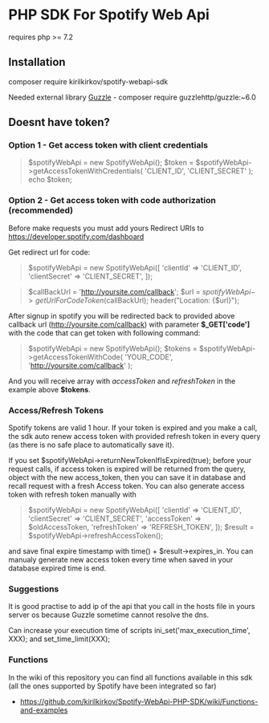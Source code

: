 # PHP SDK For Spotify Web Api

<p>requires php >= 7.2</p>

## Installation
composer require kirilkirkov/spotify-webapi-sdk

Needed external library [Guzzle](https://github.com/guzzle/guzzle) - composer require guzzlehttp/guzzle:~6.0

## Doesnt have token?

### Option 1 - Get access token with client credentials
> $spotifyWebApi = new SpotifyWebApi();
$token = $spotifyWebApi->getAccessTokenWithCredentials(
    'CLIENT_ID',
    'CLIENT_SECRET'
);
echo $token;

### Option 2 - Get access token with code authorization (recommended)
Before make requests you must add yours Redirect URIs to https://developer.spotify.com/dashboard

Get redirect url for code:
> $spotifyWebApi = new SpotifyWebApi([
    'clientId' => 'CLIENT_ID',
    'clientSecret' => 'CLIENT_SECRET',
]);

> $callBackUrl = 'http://yoursite.com/callback';
$url = $spotifyWebApi->getUrlForCodeToken($callBackUrl);
header("Location: {$url}");

After signup in spotify you will be redirected back to provided above callback url (http://yoursite.com/callback) with parameter **$_GET['code']** with the code that can get token with following command:
> $spotifyWebApi = new SpotifyWebApi();
$tokens = $spotifyWebApi->getAccessTokenWithCode(
    'YOUR_CODE',
    'http://yoursite.com/callback'
);

And you will receive array with *accessToken* and *refreshToken* in the example above **$tokens**.

### Access/Refresh Tokens
Spotify tokens are valid 1 hour. If your token is expired and you make a call, the sdk auto renew access token with provided refresh token in every query (as there is no safe place to automatically save it).

If you set $spotifyWebApi->returnNewTokenIfIsExpired(true); before your request calls, if access token is expired will be returned from the query, object with the new access_token, then you can save it in database and recall request with a fresh Access token. 
You can also generate access token with refresh token manually with
> $spotifyWebApi = new SpotifyWebApi([
            'clientId' => 'CLIENT_ID',
            'clientSecret' => 'CLIENT_SECRET',
            'accessToken' => $oldAccessToken,
            'refreshToken' => 'REFRESH_TOKEN',
]);
$result = $spotifyWebApi->refreshAccessToken();

and save final expire timestamp with  time() + $result->expires_in. You can manualy generate new access token every time when saved in your database expired time is end.

### Suggestions

It is good practise to add ip of the api that you call in the hosts file in yours server os because Guzzle sometime cannot resolve the dns.

Can increase your execution time of scripts 
ini_set('max_execution_time', XXX); and set_time_limit(XXX);

### Functions
In the wiki of this repository you can find all functions available in this sdk (all the ones supported by Spotify have been integrated so far)
- https://github.com/kirilkirkov/Spotify-WebApi-PHP-SDK/wiki/Functions-and-examples
